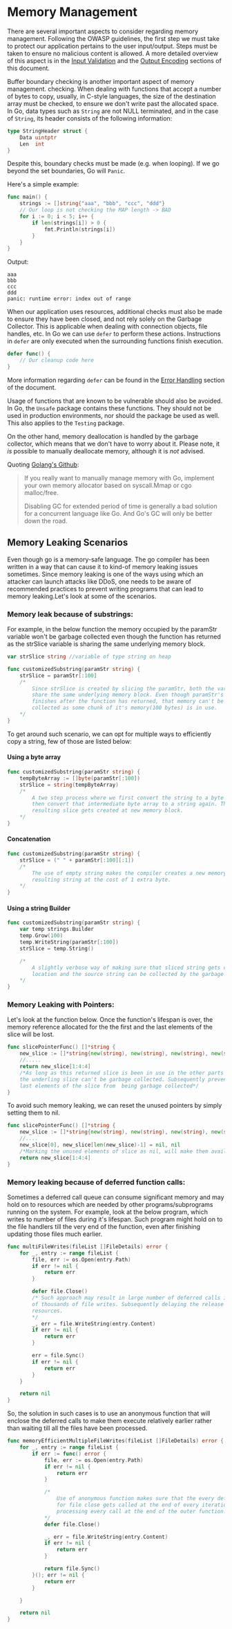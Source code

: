 Memory Management
=================

There are several important aspects to consider regarding memory management.
Following the OWASP guidelines, the first step we must take to protect our
application pertains to the user input/output. Steps must be taken to ensure no
malicious content is allowed.
A more detailed overview of this aspect is in the [Input Validation][1] and the
[Output Encoding][2] sections of this document.

Buffer boundary checking is another important aspect of memory management.
checking. When dealing with functions that accept a number of bytes to copy,
usually, in C-style languages, the size of the destination array must be
checked, to ensure we don't write past the allocated space. In Go, data types
such as `String` are not NULL terminated, and in the case of `String`, its
header consists of the following information:

```go
type StringHeader struct {
    Data uintptr
    Len  int
}
```

Despite this, boundary checks must be made (e.g. when looping).
If we go beyond the set boundaries, Go will `Panic`.

Here's a simple example:

```go
func main() {
    strings := []string{"aaa", "bbb", "ccc", "ddd"}
    // Our loop is not checking the MAP length -> BAD
    for i := 0; i < 5; i++ {
        if len(strings[i]) > 0 {
            fmt.Println(strings[i])
        }
    }
}
```

Output:

```
aaa
bbb
ccc
ddd
panic: runtime error: index out of range
```

When our application uses resources, additional checks must also be made to
ensure they have been closed, and not rely solely on the Garbage Collector.
This is applicable when dealing with connection objects, file handles, etc.
In Go we can use `defer` to perform these actions. Instructions in `defer` are
only executed when the surrounding functions finish execution.

```go
defer func() {
    // Our cleanup code here
}
```

More information regarding `defer` can be found in the [Error Handling][3]
section of the document.

Usage of functions that are known to be vulnerable should also be avoided. In
Go, the `Unsafe` package contains these functions. They should not be used in
production environments, nor should the package be used as well. This also
applies to the `Testing` package.

On the other hand, memory deallocation is handled by the garbage collector,
which means that we don't have to worry about it. Please note, it _is_ possible
to manually deallocate memory, although it is _not_ advised.

Quoting [Golang's Github](https://github.com/golang/go/issues/13761):

> If you really want to manually manage memory with Go, implement your own
> memory allocator based on syscall.Mmap or cgo malloc/free.
>
> Disabling GC for extended period of time is generally a bad solution for a
> concurrent language like Go. And Go's GC will only be better down the road.

[1]: ../input-validation/README.md
[2]: ../output-encoding/README.md
[3]: ../error-handling-logging/README.md

## Memory Leaking Scenarios
Even though go is a memory-safe language. The go compiler has been written in a way that can cause it to kind-of memory leaking issues sometimes. Since memory leaking is one of the ways using which an attacker can launch attacks like DDoS, one needs to be aware of recommended practices to prevent writing programs that can lead to memory leaking.Let's look at some of the scenarios.

### Memory leak because of substrings:
For example, in the below function the memory occupied by the paramStr variable won't be garbage collected even though the function has returned as the strSlice variable is sharing the same underlying memory block.

```go
var strSlice string //variable of type string on heap

func customizedSubstring(paramStr string) {
	strSlice = paramStr[:100]
	/*
		Since strSlice is created by slicing the paramStr, both the variables
		share the same underlying memory block. Even though paramStr's lifespan
		finishes after the function has returned, that memory can't be garbage
		collected as some chunk of it's memory(100 bytes) is in use.
	*/
}

```
To get around such scenario, we can opt for multiple ways to efficiently copy a string, few of those are listed below:
#### Using a byte array

```go
func customizedSubstring(paramStr string) {
	tempByteArray := []byte(paramStr[:100])
	strSlice = string(tempByteArray)
	/*
		A two step process where we first convert the string to a byte array whic
		then convert that intermediate byte array to a string again. This way the
		resulting slice gets created at new memory block.
	*/
}
```

#### Concatenation
```go
func customizedSubstring(paramStr string) {
	strSlice = (" " + paramStr[:100][:1])
	/*
		The use of empty string makes the compiler creates a new memory block for
		resulting string at the cost of 1 extra byte.
	*/
}
```

#### Using a string Builder
```go
func customizedSubstring(paramStr string) {
	var temp strings.Builder
	temp.Grow(100)
	temp.WriteString(paramStr[:100])
	strSlice = temp.String()

	/*
		A slightly verbose way of making sure that sliced string gets created at a new memory
		location and the source string can be collected by the garbage collector.
	*/
}
```

### Memory Leaking with Pointers:
Let's look at the function below. Once the function's lifespan is over, the memory reference allocated for the
the first and the last elements of the slice will be lost.

```go
func slicePointerFunc() []*string {
	new_slice := []*string{new(string), new(string), new(string), new(string), new(string), new(string)}
	//.....
	return new_slice[1:4:4]
	/*As long as this returned slice is been in use in the other parts of the program
	the underling slice can't be garbage collected. Subsequently preventing first and
	last elements of the slice from  being garbage collected*/
}
```

To avoid such memory leaking, we can reset the unused pointers by simply setting them to nil.

```go
func slicePointerFunc() []*string {
	new_slice := []*string{new(string), new(string), new(string), new(string), new(string), new(string)}
	//....
	new_slice[0], new_slice[len(new_slice)-1] = nil, nil
	/*Marking the unused elements of slice as nil, will make them available for garbage collection */
	return new_slice[1:4:4]
}
```

### Memory leaking because of deferred function calls:
Sometimes a deferred call queue can consume significant memory and may hold on to resources which are needed by other programs/subprograms running on the system. For example, look at the below program, which writes to number of files during it's lifespan.
Such program might hold on to the file handlers till the very end of the function, even after finishing updating those files much earlier.
```go
func multiFileWrites(fileList []FileDetails) error {
	for _, entry := range fileList {
		file, err := os.Open(entry.Path)
		if err != nil {
			return err
		}

		defer file.Close()
		/* Such approach may result in large number of deferred calls in case
		of thousands of file writes. Subsequently delaying the release of system
		resources.
		*/
		_, err = file.WriteString(entry.Content)
		if err != nil {
			return err
		}

		err = file.Sync()
		if err != nil {
			return err
		}
	}

	return nil
}
```

So, the solution in such cases is to use an anonymous function that will enclose the deferred calls to make them execute relatively earlier rather than waiting till all the files have been processed.

```go
func memoryEfficientMultipleFileWrites(fileList []FileDetails) error {
	for _, entry := range fileList {
		if err := func() error {
			file, err := os.Open(entry.Path)
			if err != nil {
				return err
			}

			/*
				Use of anonymous function makes sure that the every deferred call
				for file close gets called at the end of every iteration instead of
				processing every call at the end of the outer function.
			*/
			defer file.Close()

			_, err = file.WriteString(entry.Content)
			if err != nil {
				return err
			}

			return file.Sync()
		}(); err != nil {
			return err
		}

	}

	return nil
}
```
